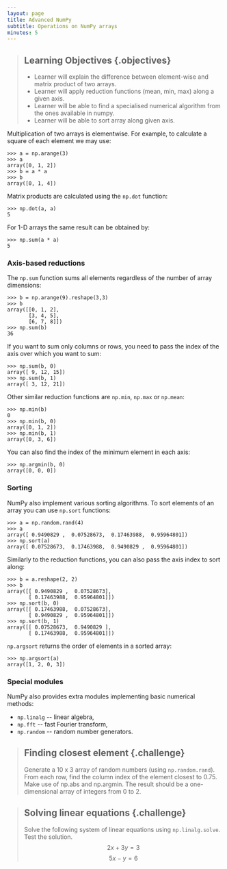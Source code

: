 ```yaml
---
layout: page
title: Advanced NumPy 
subtitle: Operations on NumPy arrays
minutes: 5
---
```

> ## Learning Objectives {.objectives}
>
> * Learner will explain the difference between element-wise and matrix product of two arrays.
> * Learner will apply reduction functions (mean, min, max) along a given axis.
> * Learner will be able to find a specialised numerical algorithm from the ones available in numpy.
> * Learner will be able to sort array along given axis.

Multiplication of two arrays is elementwise. For example, to calculate a square of each element we may use:

```
>>> a = np.arange(3)
>>> a
array([0, 1, 2])
>>> b = a * a
>>> b
array([0, 1, 4])
```

Matrix products are calculated using the `np.dot` function:

```
>>> np.dot(a, a)
5
```

For 1-D arrays the same result can be obtained by:

```
>>> np.sum(a * a)
5
```

### Axis-based reductions

The `np.sum` function sums all elements regardless of the number of array dimensions:


```
>>> b = np.arange(9).reshape(3,3)
>>> b
array([[0, 1, 2],
       [3, 4, 5],
       [6, 7, 8]])
>>> np.sum(b)
36
```

If you want to sum only columns or rows, you need to pass the index of the axis over which you want to sum:

```
>>> np.sum(b, 0)
array([ 9, 12, 15])
>>> np.sum(b, 1)
array([ 3, 12, 21])
```

Other similar reduction functions are `np.min`, `np.max` or `np.mean`:

```
>>> np.min(b)
0
>>> np.min(b, 0)
array([0, 1, 2])
>>> np.min(b, 1)
array([0, 3, 6])
```

You can also find the index of the minimum element in each axis:

```
>>> np.argmin(b, 0)
array([0, 0, 0])
```

### Sorting

NumPy also implement various sorting algorithms. To sort elements of an array you can use `np.sort` functions:

```
>>> a = np.random.rand(4)
>>> a
array([ 0.9490829 ,  0.07528673,  0.17463988,  0.95964801])
>>> np.sort(a)
array([ 0.07528673,  0.17463988,  0.9490829 ,  0.95964801])
```

Similarly to the reduction functions, you can also pass the axis index to sort along: 

```
>>> b = a.reshape(2, 2)
>>> b
array([[ 0.9490829 ,  0.07528673],
       [ 0.17463988,  0.95964801]])
>>> np.sort(b, 0)
array([[ 0.17463988,  0.07528673],
       [ 0.9490829 ,  0.95964801]])
>>> np.sort(b, 1)
array([[ 0.07528673,  0.9490829 ],
       [ 0.17463988,  0.95964801]])
```

`np.argsort` returns the order of elements in a sorted array:

```
>>> np.argsort(a)
array([1, 2, 0, 3])
```

### Special modules

NumPy also provides extra modules implementing basic numerical methods:

* `np.linalg` -- linear algebra,
* `np.fft` -- fast Fourier transform,
* `np.random` -- random number generators.

> ## Finding closest element {.challenge}
>
> Generate a 10 x 3 array of random numbers (using `np.random.rand`). From each row, find the column index of the element closest to 0.75. Make use of np.abs and np.argmin. The result should be a one-dimensional array of integers from 0 to 2.

> ## Solving linear equations {.challenge}
>
> Solve the following system of linear equations using `np.linalg.solve`. Test the solution.
> $$2x + 3y = 3$$
> $$5x - y = 6$$
